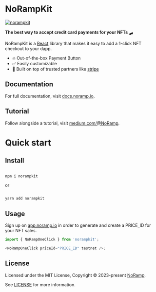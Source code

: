 # NoRampKit

<a href="https://noramp.io">
<img alt="norampkit" src="https://i.imgur.com/0cl3hkv.png" />
</a>

**The best way to accept credit card payments for your NFTs 🛹**

NoRampKit is a [React](https://reactjs.org/) library that makes it easy to add a 1-click NFT checkout to your dapp.

- 🔥 Out-of-the-box Payment Button
- ✅ Easily customizable
- 🦄 Built on top of trusted partners like [stripe](https://stripe.com/connect)

## Documentation

For full documentation, visit [docs.noramp.io](https://docs.noramp.io).

## Tutorial

Follow alongside a tutorial, visit [medium.com/@NoRamp](https://medium.com/@NoRamp/introducing-norampkit-the-npm-package-for-nft-credit-card-checkout-c296cb3a486b).

# Quick start

## Install

```bash

npm i norampkit

```

or

```bash

yarn add norampkit

```

## Usage

Sign up on [app.noramp.io](https://app.noramp.io) in order to generate and create a PRICE_ID for your NFT sales.

```javascript
import { NoRampOneClick } from 'norampkit';

<NoRampOneClick priceId="PRICE_ID" testnet />;
```

## License

Licensed under the MIT License, Copyright © 2023-present [NoRamp](https://noramp.io).

See [LICENSE](./LICENSE) for more information.
